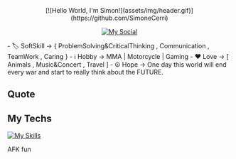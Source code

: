 <div align="center">
[![Hello World, I'm Simon!](assets/img/header.gif)](https://github.com/SimoneCerri)

[![My Social](https://skillicons.dev/icons?i=linkedin)](https://skillicons.dev)
</div>
- 🏷 SoftSkill -> { ProblemSolving&CriticalThinking , Communication , TeamWork , Caring }
- ℹ Hobby -> MMA | Motorcycle | Gaming
- ❤ Love -> [ Animals , Music&Concert , Travel ]
- ☮ Hope -> One day this world will end every war and start to really think about the FUTURE.

## Quote ##


## My Techs ##

[![My Skills](https://skillicons.dev/icons?i=html,css,js,bootstrap,sass,vue,vite,svelte,php,laravel,mysql)](https://skillicons.dev)


AFK fun

